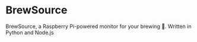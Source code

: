 # BrewSource
BrewSource, a Raspberry Pi-powered monitor for your brewing :beers:. Written in Python and Node.js
